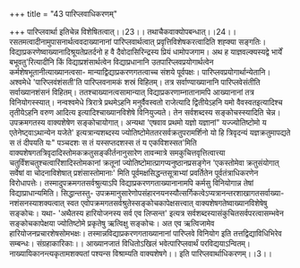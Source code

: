 +++
title = "43 पारिप्लवाधिकरणम्"

+++
पारिप्लवार्था इतिचेन्न विशेषितत्वात्।।23।। तथाचैकवाक्योपबन्धात्।।24।। रसतमत्वादीनामुपासनार्थत्ववदाख्यानानां पारिप्लवार्थत्वात् प्रवृत्तिविशेषकरत्वादिति शह्क्या सङ्गतिः। विद्याप्रकरणेष्वाख्यानादिश्रूयतेप्रतर्दनो ह वै दैवोदासिरिन्द्रस्य प्रियं धामोपजगाम। अथ ह याज्ञवल्क्यस्यद्वे भार्यें बभूवतु'रित्यादीनि किं विद्याप्रशंसार्थत्वेन विद्याप्रधानानि उतपारिप्लवप्रयोगार्थत्वेन कर्मशेषभूतानीत्याख्यानत्वसा- मान्याद्विद्याप्रकरणगतत्वाच्च संशये पूर्वपक्षः। पारिप्लवप्रयोगार्थान्येतानि। अश्वमेधे 'पारिप्लवंशंसती'ति पारिप्लवनामकं शस्रं विहितम्। तत्र सर्वाण्याख्यानानि पारिप्लवेसंतीति सर्वाख्यानशंसनं विहितम्। ततश्चाख्यानत्वसामान्यात् विद्याप्रकरणाम्नातानामपि आख्यानानां तत्र विनियोगस्स्यात्। नन्वश्वमेधे त्रिरात्रे प्रथमेऽहनि मनुर्वैवस्वतो राजेत्यादि द्वितीयेऽहनि यमो वैवस्वतइत्यादिश्च तृतीयेऽहनि वरुण आदित्य इत्यादिश्चाख्यानविशेषे विनियुज्यते। तेन सर्वशब्दस्य सङ्कोचस्स्यादिति चेन्न। उपक्रमगतस्य वाक्यशेषेण सङ्कोचायोगात्। अन्यथा 'एषवाव प्रथमो यज्ञो यज्ञानां" यज्ज्योतिष्टोमो य एतेनेष्ट्वाऽथान्येन यजेते' इत्यत्रान्यशब्दस्य ज्योतिष्टोमेततरसर्वक्रतुपरामर्शिनो यो हि त्रिवृदन्यं यज्ञक्रतुमापद्यते स तं दीपयति यः" पञ्चदशः स तं यस्सप्तदशस्स तं य एकविशस्सत'मिति वाक्यशेषगतत्रिवृदादिस्तोमकक्रतुसङ्कीर्तनानुसारेण तावन्मात्रे समकुचित्तवृत्तित्वात्त्या चतुर्विंशचतुश्चत्वारिंशादिस्तोमकानां क्रतूनां ज्योतिष्टोमात्प्रागप्यनुष्ठानप्रसङ्गेन 'एकस्तोमेवा क्रतुसंयोगात् सर्वेषां वा चोदनाविशेषात् प्रशंसास्तोमानाः' मिति पूर्वमक्षसिद्धन्तसूत्राभ्यां प्रवर्तितेन पूर्वतंत्राधिकरणेन विरोधापत्तेः। तस्मादुपक्रमगतसर्वश्रुत्याऽपि विद्याप्रकरणगताख्यानानामपि कर्मसु विनियोगान्न तेषां विद्याप्राधान्यमिति। सिद्धान्तस्तु- उपक्रमानुसारेणोपसंहारनयनस्यौत्सर्गिकत्वेऽप्यत्रानन्तरशाखागतसर्वाख्या- नशंसनस्याशक्यत्वात् स्वत एवोपक्रमगतसर्वश्रुतेस्सङ्कोचकापेक्षसत्त्वात् वाक्यशेषगतेष्वाख्यानविशेषेषु सङ्कोचः। यथा- 'अथैतस्य हारियोजनस्य सर्व एव लिप्सन्त' इत्यत्र सर्वशब्दस्यासंकुचितसर्वपरत्वासम्भवेन सङ्कोचकापेक्षया ज्योतिष्टोमे प्रकृतेषु ऋत्विक्षु सङ्कोचः। अत एव ऋत्विजामेव हारियोजनप्रचारशेषसोमभक्षः। तस्मान्नविद्याप्रकरणगताख्यानानां पारिप्लवे विनियोग इति तत्तद्विद्याविधिभिरेव सम्बन्धः। संग्रहाकारिकाः।। आख्यानजातं विधितोऽखिलं भवेत्पारिप्लवार्थं परविद्ययाऽन्वितम्। नाख्यायिकानन्त्यकृतामशक्यतां पश्यन्स विश्राम्यति वाक्यशेषगे।। इति पारिप्लवार्थाधिकरणम्।।3।।